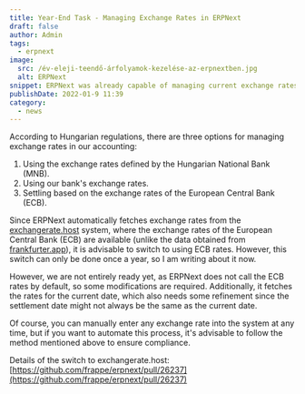 ```yaml
---
title: Year-End Task - Managing Exchange Rates in ERPNext
draft: false
author: Admin
tags:
  - erpnext
image:
  src: /év-eleji-teendő-árfolyamok-kezelése-az-erpnextben.jpg
  alt: ERPNext
snippet: ERPNext was already capable of managing current exchange rates, but there's a small change in handling the current conversion rates that is worth considering for planning.
publishDate: 2022-01-9 11:39
category:
  - news
---
```


According to Hungarian regulations, there are three options for managing exchange rates in our accounting:

1. Using the exchange rates defined by the Hungarian National Bank (MNB).
1. Using our bank's exchange rates.
1. Settling based on the exchange rates of the European Central Bank (ECB).

Since ERPNext automatically fetches exchange rates from the [exchangerate.host](exchangerate.host) system, where the exchange rates of the European Central Bank (ECB) are available (unlike the data obtained from [frankfurter.app](frankfurter.app)), it is advisable to switch to using ECB rates. However, this switch can only be done once a year, so I am writing about it now.

However, we are not entirely ready yet, as ERPNext does not call the ECB rates by default, so some modifications are required. Additionally, it fetches the rates for the current date, which also needs some refinement since the settlement date might not always be the same as the current date.

Of course, you can manually enter any exchange rate into the system at any time, but if you want to automate this process, it's advisable to follow the method mentioned above to ensure compliance.

Details of the switch to exchangerate.host:
[https://github.com/frappe/erpnext/pull/26237](https://github.com/frappe/erpnext/pull/26237)
